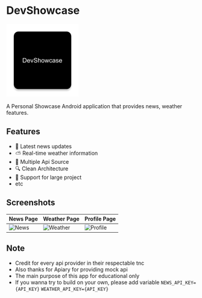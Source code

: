 # DevShowcase

![App Logo](app/src/main/res/mipmap-xxxhdpi/ic_launcher.webp)

A Personal Showcase Android application that provides news, weather features.

## Features

- 📰 Latest news updates
- ⛅ Real-time weather information
- 👤 Multiple Api Source
- 🔍 Clean Architecture
- 🔔 Support for large project
- etc

## Screenshots

| News Page | Weather Page | Profile Page | 
|--------------|-----------------|------------------| 
| ![News](documentation/news.gif) | ![Weather](documentation/weather.gif) | ![Profile](documentation/profile.gif) |

## Note
- Credit for every api provider in their respectable tnc
- Also thanks for Apiary for providing mock api
- The main purpose of this app for educational only
- If you wanna try to build on your own, please add variable
```NEWS_API_KEY={API_KEY}```
```WEATHER_API_KEY={API_KEY}```
